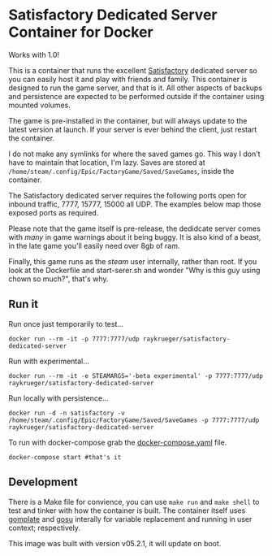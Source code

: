 # Satisfactory Dedicated Server Container for Docker

Works with 1.0!

This is a container that runs the excellent
[Satisfactory](https://www.satisfactorygame.com/) dedicated server so you can
easily host it and play with friends and family. This container is designed to
run the game server, and that is it. All other aspects of backups and
persistence are expected to be performed outside if the container using mounted
volumes.

The game is pre-installed in the container, but will always update to the latest version at launch. If your server is ever behind the client, just restart the container.

I do not make any symlinks for where the saved games go. This way I don't have
to maintain that location, I'm lazy. Saves are stored at
`/home/steam/.config/Epic/FactoryGame/Saved/SaveGames`, inside the container.

The Satisfactory dedicated server requires the following ports open for inbound
traffic, 7777, 15777, 15000 all UDP. The examples below map those exposed ports
as required.

Please note that the game itself is pre-release, the dedidcate server comes with
*many* in game warnings about it being buggy. It is also kind of a beast, in the
late game you'll easily need over 8gb of ram.

Finally, this game runs as the *steam* user internally, rather than root. If you
look at the Dockerfile and start-serer.sh and wonder "Why is this guy using
chown so much?", that's why.

## Run it

Run once just temporarily to test...
```
docker run --rm -it -p 7777:7777/udp raykrueger/satisfactory-dedicated-server
```

Run with experimental...
```
docker run --rm -it -e STEAMARGS='-beta experimental' -p 7777:7777/udp raykrueger/satisfactory-dedicated-server
```

Run locally with persistence...
```
docker run -d -n satisfactory -v /home/steam/.config/Epic/FactoryGame/Saved/SaveGames -p 7777:7777/udp raykrueger/satisfactory-dedicated-server
```

To run with docker-compose grab the [docker-compose.yaml](docker-compose.yaml) file.
```
docker-compose start #that's it
```

## Development

There is a Make file for convience, you can use `make run` and `make shell` to
test and tinker with how the container is built. The container itself uses
[gomplate](https://docs.gomplate.ca/) and [gosu](https://github.com/tianon/gosu)
interally for variable replacement and running in user context; respectively.

This image was built with version v05.2.1, it will update on boot.
